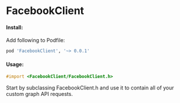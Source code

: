 FacebookClient
==============

#### Install:
Add following to Podfile:
```ruby
pod 'FacebookClient', '~> 0.0.1'
```

#### Usage:
```objective-c
#import <FacebookClient/FacebookClient.h>
```

Start by subclassing FacebookClient.h and use it to contain all of your custom graph API requests.
